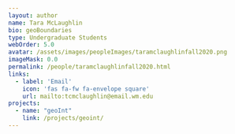 ```yaml
---
layout: author
name: Tara McLaughlin 
bio: geoBoundaries
type: Undergraduate Students
webOrder: 5.0
avatar: /assets/images/peopleImages/taramclaughlinfall2020.png
imageMask: 0.0
permalink: /people/taramclaughlinfall2020.html 
links:
  - label: 'Email'
    icon: 'fas fa-fw fa-envelope square'
    url: mailto:tcmclaughlin@email.wm.edu 
projects:
  - name: "geoInt"
    link: /projects/geoint/
---
```

